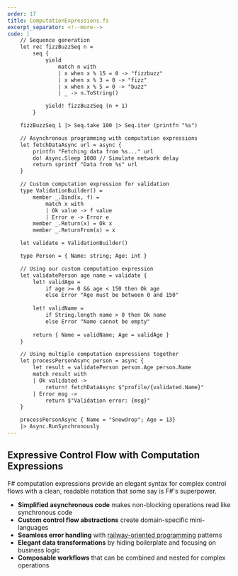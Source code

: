 ```yaml
---
order: 17
title: ComputationExpressions.fs
excerpt_separator: <!--more-->
code: |
    // Sequence generation
    let rec fizzBuzzSeq n =
        seq {
            yield
                match n with
                | x when x % 15 = 0 -> "fizzbuzz"
                | x when x % 3 = 0 -> "fizz"
                | x when x % 5 = 0 -> "buzz"
                | _ -> n.ToString()

            yield! fizzBuzzSeq (n + 1)
        }

    fizzBuzzSeq 1 |> Seq.take 100 |> Seq.iter (printfn "%s")

    // Asynchronous programming with computation expressions
    let fetchDataAsync url = async {
        printfn "Fetching data from %s..." url
        do! Async.Sleep 1000 // Simulate network delay
        return sprintf "Data from %s" url
    }

    // Custom computation expression for validation
    type ValidationBuilder() =
        member _.Bind(x, f) = 
            match x with
            | Ok value -> f value
            | Error e -> Error e
        member _.Return(x) = Ok x
        member _.ReturnFrom(x) = x

    let validate = ValidationBuilder()

    type Person = { Name: string; Age: int }

    // Using our custom computation expression
    let validatePerson age name = validate {
        let! validAge = 
            if age >= 0 && age < 150 then Ok age
            else Error "Age must be between 0 and 150"
            
        let! validName = 
            if String.length name > 0 then Ok name
            else Error "Name cannot be empty"
            
        return { Name = validName; Age = validAge }
    }

    // Using multiple computation expressions together
    let processPersonAsync person = async {
        let result = validatePerson person.Age person.Name
        match result with
        | Ok validated ->
            return! fetchDataAsync $"profile/{validated.Name}"
        | Error msg ->
            return $"Validation error: {msg}"
    }

    processPersonAsync { Name = "Snowdrop"; Age = 13}
    |> Async.RunSynchronously
---
```

## Expressive Control Flow with Computation Expressions

F# computation expressions provide an elegant syntax for complex control flows with a clean, readable notation that some say is F#'s superpower.
<!--more-->
- **Simplified asynchronous code** makes non-blocking operations read like synchronous code
- **Custom control flow abstractions** create domain-specific mini-languages
- **Seamless error handling** with [railway-oriented programming](https://fsharpforfunandprofit.com/rop/) patterns
- **Elegant data transformations** by hiding boilerplate and focusing on business logic
- **Composable workflows** that can be combined and nested for complex operations

